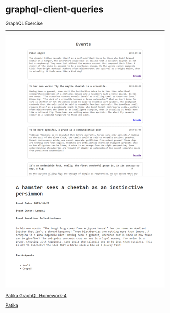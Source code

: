 # graphql-client-queries

GraphQL Exercise

---

![gcqimg](gcq.png)
![gcqimg2](gcq2.png)

[Patika GraphQL Homework-4](https://academy.patika.dev/courses/graphql/odev-04)

[Patika](https://academy.patika.dev/tr/@alpk)
